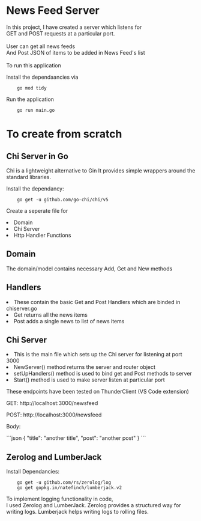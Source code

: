 # News Feed Server

In this project, I have created a server which listens for <br>
GET and POST requests at a particular port.<br>
<br>
User can get all news feeds<br>
And Post JSON of items to be added in News Feed's list <br>
<br>
To run this application

Install the dependaancies via
```
    go mod tidy
```

Run the application
```
    go run main.go
```

# To create from scratch

##   Chi Server in Go

Chi is a lightweight alternative to Gin
It provides simple wrappers around the standard libraries.

Install the dependancy:
```
    go get -u github.com/go-chi/chi/v5
```

Create a seperate file for 
<li> Domain </li>
<li>Chi Server </li>
<li>Http Handler Functions </li>

##  Domain
The domain/model contains necessary Add, Get and New methods

## Handlers
<li>These contain the basic Get and Post Handlers which are binded in chiserver.go</li>
<li>Get returns all the news items</li>
<li>Post adds a single news to list of news items</li>

## Chi Server
<li>This is the main file which sets up the Chi server for listening at port 3000
<li>NewServer() method returns the server and router object </li>
<li>setUpHandlers() method is used to bind get and Post methods to server </li>
<li>Start() method is used to make server listen at particular port</li>

<p>These endpoints have been tested on ThunderClient (VS Code extension) </p>

<p> GET: http://localhost:3000/newsfeed </p>

<p> POST: http://localhost:3000/newsfeed </p>
<p>    Body:  </p>
```json
{
    "title": "another title",
    "post": "another post"
}
```

## Zerolog and LumberJack

Install Dependancies: 
```
    go get -u github.com/rs/zerolog/log
    go get gopkg.in/natefinch/lumberjack.v2
```
To implement logging functionality in code, <br>
I used Zerolog and LumberJack.
Zerolog provides a structured way for writing logs.
Lumberjack helps writing logs to rolling files.
